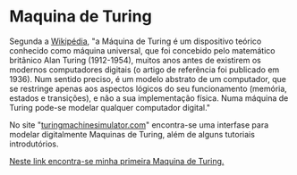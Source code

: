 # Maquina de Turing

Segunda a [Wikipédia](https://pt.wikipedia.org/wiki/M%C3%A1quina_de_Turing#M%C3%A1quinas_de_Turing_f%C3%ADsicas
), "a Máquina de Turing é um dispositivo teórico conhecido como máquina universal, que foi concebido pelo matemático britânico Alan Turing (1912-1954), muitos anos antes de existirem os modernos computadores digitais (o artigo de referência foi publicado em 1936). Num sentido preciso, é um modelo abstrato de um computador, que se restringe apenas aos aspectos lógicos do seu funcionamento (memória, estados e transições), e não a sua implementação física. Numa máquina de Turing pode-se modelar qualquer computador digital."

No site "[turingmachinesimulator.com](https://turingmachinesimulator.com/)" encontra-se uma interfase para modelar digitalmente Maquinas de Turing, além de alguns tutoriais introdutórios.

[Neste link encontra-se minha primeira Maquina de Turing.](http://turingmachinesimulator.com/shared/rigiqpdfqv)






